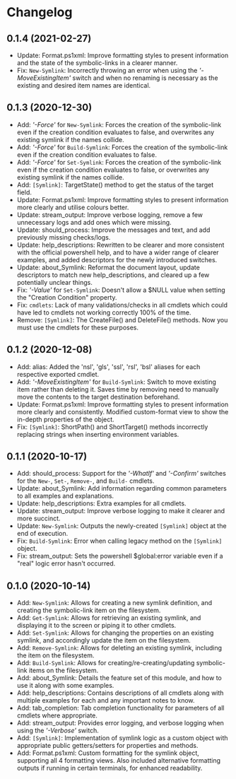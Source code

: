 ﻿# Changelog
## 0.1.4 (2021-02-27)
 - Update: Format.ps1xml: Improve formatting styles to present information and the state of the symbolic-links in a clearer manner.
 - Fix: `New-Symlink`: Incorrectly throwing an error when using the *'-MoveExistingItem'* switch and when no renaming is necessary as the existing and desired item names are identical.
## 0.1.3 (2020-12-30)
 - Add: *'-Force'* for `New-Symlink`: Forces the creation of the symbolic-link even if the creation condition evaluates to false, and overwrites any existing symlink if the names collide.
 - Add: *'-Force'* for `Build-Symlink`: Forces the creation of the symbolic-link even if the creation condition evaluates to false.
 - Add: *'-Force'* for `Set-Symlink`: Forces the creation of the symbolic-link even if the creation condition evaluates to false, or overwrites any existing symlink if the names collide.
 - Add: `[Symlink]`: TargetState() method to get the status of the target field.
 - Update: Format.ps1xml: Improve formatting styles to present information more clearly and utilise colours better.
 - Update: stream_output: Improve verbose logging, remove a few unnecessary logs and add ones which were missing.
 - Update: should_process: Improve the messages and text, and add previously missing checks/logs.
 - Update: help_descriptions: Rewritten to be clearer and more consistent with the official powershell help, and to have a wider range of clearer examples, and added descriptors for the newly introduced switches.
 - Update: about_Symlink: Reformat the document layout, update descriptors to match new help_descriptions, and cleared up a few potentially unclear things.
 - Fix: *'-Value'* for `Set-Symlink`: Doesn't allow a $NULL value when setting the "Creation Condition" property.
 - Fix: `cmdlets`: Lack of many validations/checks in all cmdlets which could have led to cmdlets not working correctly 100% of the time.
 - Remove: `[Symlink]`: The CreateFile() and DeleteFile() methods. Now you must use the cmdlets for these purposes.
## 0.1.2 (2020-12-08)
 - Add: alias: Added the 'nsl', 'gls', 'ssl', 'rsl', 'bsl' aliases for each respective exported cmdlet.
 - Add: *'-MoveExistingItem'* for `Build-Symlink`: Switch to move existing item rather than deleting it. Saves time by removing need to manually move the contents to the target destination beforehand.
 - Update: Format.ps1xml: Improve formatting styles to present information more clearly and consistently. Modified custom-format view to show the in-depth properties of the object.
 - Fix: `[Symlink]`: ShortPath() and ShortTarget() methods incorrectly replacing strings when inserting environment variables.
## 0.1.1 (2020-10-17)
 - Add: should_process: Support for the *'-WhatIf'* and *'-Confirm'* switches for the `New-`, `Set-`, `Remove-`, and `Build-` cmdlets.
 - Update: about_Symlink: Add information regarding common parameters to all examples and explanations.
 - Update: help_descriptions: Extra examples for all cmdlets.
 - Update: stream_output: Improve verbose logging to make it clearer and more succinct.
 - Update: `New-Symlink`: Outputs the newly-created `[Symlink]` object at the end of execution.
 - Fix: `Build-Symlink`: Error when calling legacy method on the `[Symlink]` object.
 - Fix: stream_output: Sets the powershell $global:error variable even if a "real" logic error hasn't occurred.
## 0.1.0 (2020-10-14)
 - Add: `New-Symlink`: Allows for creating a new symlink definition, and creating the symbolic-link item on the filesystem.
 - Add: `Get-Symlink`: Allows for retrieving an existing symlink, and displaying it to the screen or piping it to other cmdlets.
 - Add: `Set-Symlink`: Allows for changing the properties on an existing symlink, and accordingly update the item on the filesystem.
 - Add: `Remove-Symlink`: Allows for deleting an existing symlink, including the item on the filesystem.
 - Add: `Build-Symlink`: Allows for creating/re-creating/updating symbolic-link items on the filesystem.
 - Add: about_Symlink: Details the feature set of this module, and how to use it along with some examples.
 - Add: help_descriptions: Contains descriptions of all cmdlets along with multiple examples for each and any important notes to know.
 - Add: tab_completion: Tab completion functionality for parameters of all cmdlets where appropriate.
 - Add: stream_output: Provides error logging, and verbose logging when using the *'-Verbose'* switch.
 - Add: `[Symlink]`: Implementation of symlink logic as a custom object with appropriate public getters/setters for properties and methods.
 - Add: Format.ps1xml: Custom formatting for the symlink object, supporting all 4 formatting views. Also included alternative formatting outputs if running in certain terminals, for enhanced readability.